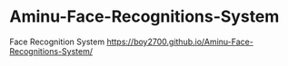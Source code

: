 # Aminu-Face-Recognitions-System
Face Recognition System
https://boy2700.github.io/Aminu-Face-Recognitions-System/
